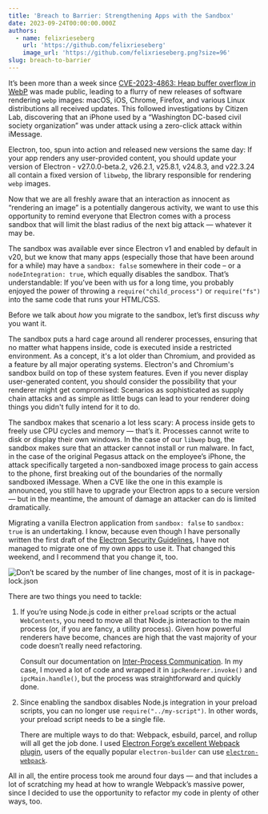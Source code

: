 ```yaml
---
title: 'Breach to Barrier: Strengthening Apps with the Sandbox'
date: 2023-09-24T00:00:00.000Z
authors:
  - name: felixrieseberg
    url: 'https://github.com/felixrieseberg'
    image_url: 'https://github.com/felixrieseberg.png?size=96'
slug: breach-to-barrier
---
```


It’s been more than a week since [CVE-2023-4863: Heap buffer overflow in WebP](https://chromereleases.googleblog.com/2023/09/stable-channel-update-for-desktop_11.html) was made public, leading to a flurry of new releases of software rendering `webp` images: macOS, iOS, Chrome, Firefox, and various Linux distributions all received updates. This followed investigations by Citizen Lab, discovering that an iPhone used by a “Washington DC-based civil society organization” was under attack using a zero-click attack within iMessage.

Electron, too, spun into action and released new versions the same day: If your app renders any user-provided content, you should update your version of Electron - v27.0.0-beta.2, v26.2.1, v25.8.1, v24.8.3, and v22.3.24 all contain a fixed version of `libwebp`, the library responsible for rendering `webp` images.

Now that we are all freshly aware that an interaction as innocent as “rendering an image” is a potentially dangerous activity, we want to use this opportunity to remind everyone that Electron comes with a process sandbox that will limit the blast radius of the next big attack — whatever it may be.

The sandbox was available ever since Electron v1 and enabled by default in v20, but we know that many apps (especially those that have been around for a while) may have a `sandbox: false` somewhere in their code – or a `nodeIntegration: true`, which equally disables the sandbox. That’s understandable: If you’ve been with us for a long time, you probably enjoyed the power of throwing a `require("child_process")` or `require("fs")` into the same code that runs your HTML/CSS.

Before we talk about _how_ you migrate to the sandbox, let’s first discuss _why_ you want it.

The sandbox puts a hard cage around all renderer processes, ensuring that no matter what happens inside, code is executed inside a restricted environment. As a concept, it's a lot older than Chromium, and provided as a feature by all major operating systems. Electron's and Chromium's sandbox build on top of these system features. Even if you never display user-generated content, you should consider the possibility that your renderer might get compromised: Scenarios as sophisticated as supply chain attacks and as simple as little bugs can lead to your renderer doing things you didn't fully intend for it to do.

The sandbox makes that scenario a lot less scary: A process inside gets to freely use CPU cycles and memory — that’s it. Processes cannot write to disk or display their own windows. In the case of our `libwep` bug, the sandbox makes sure that an attacker cannot install or run malware. In fact, in the case of the original Pegasus attack on the employee’s iPhone, the attack specifically targeted a non-sandboxed image process to gain access to the phone, first breaking out of the boundaries of the normally sandboxed iMessage. When a CVE like the one in this example is announced, you still have to upgrade your Electron apps to a secure version — but in the meantime, the amount of damage an attacker can do is limited dramatically.

Migrating a vanilla Electron application from `sandbox: false` to `sandbox: true` is an undertaking. I know, because even though I have personally written the first draft of the [Electron Security Guidelines](https://www.electronjs.org/docs/latest/tutorial/security), I have not managed to migrate one of my own apps to use it. That changed this weekend, and I recommend that you change it, too.

![Don’t be scared by the number of line changes, most of it is in `package-lock.json`](/assets/img/breach-to-barrier.png)

There are two things you need to tackle:

1. If you’re using Node.js code in either `preload` scripts or the actual `WebContents`, you need to move all that Node.js interaction to the main process (or, if you are fancy, a utility process). Given how powerful renderers have become, chances are high that the vast majority of your code doesn’t really need refactoring.

   Consult our documentation on [Inter-Process Communication](https://www.electronjs.org/docs/latest/tutorial/ipc). In my case, I moved a lot of code and wrapped it in `ipcRenderer.invoke()` and `ipcMain.handle()`, but the process was straightforward and quickly done.

2. Since enabling the sandbox disables Node.js integration in your preload scripts, you can no longer use `require("../my-script")`. In other words, your preload script needs to be a single file.

   There are multiple ways to do that: Webpack, esbuild, parcel, and rollup will all get the job done. I used [Electron Forge’s excellent Webpack plugin](https://www.electronforge.io/config/plugins/webpack), users of the equally popular `electron-builder` can use [`electron-webpack`](https://webpack.electron.build/).

All in all, the entire process took me around four days — and that includes a lot of scratching my head at how to wrangle Webpack’s massive power, since I decided to use the opportunity to refactor my code in plenty of other ways, too.
